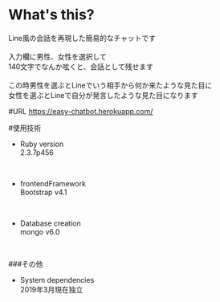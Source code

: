 # What's this?
Line風の会話を再現した簡易的なチャットです<br>
<br>
入力欄に男性、女性を選択して<br>
140文字でなんか呟くと、会話として残せます<br>
<br>
この時男性を選ぶとLineでいう相手から何か来たような見た目に<br>
女性を選ぶとLineで自分が発言したような見た目になります

#URL
https://easy-chatbot.herokuapp.com/

#使用技術
* Ruby version<br>
2.3.7p456<br>
<br>

* frontendFramework<br>
Bootstrap v4.1<br>
<br>

* Database creation<br>
mongo v6.0<br>
<br>

###その他
* System dependencies<br>
2019年3月現在独立<br>
<br>


